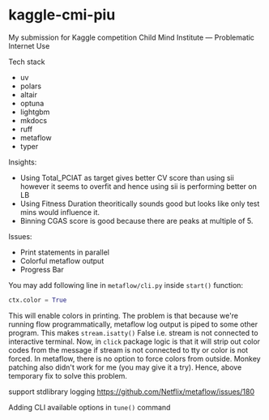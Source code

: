 # kaggle-cmi-piu
My submission for Kaggle competition Child Mind Institute — Problematic Internet Use

Tech stack
- uv
- polars
- altair
- optuna
- lightgbm
- mkdocs
- ruff
- metaflow
- typer

Insights:
- Using Total_PCIAT as target gives better CV score than using sii however it seems to overfit and hence using sii is performing better on LB
- Using Fitness Duration theoritically sounds good but looks like only test mins would influence it.
- Binning CGAS score is good because there are peaks at multiple of 5.


Issues:
- Print statements in parallel
- Colorful metaflow output
- Progress Bar


You may add following line in `metaflow/cli.py` inside `start()` function:
```py
ctx.color = True
```

This will enable colors in printing. The problem is that because we're running flow programmatically, metaflow log output is piped to some other program. This makes `stream.isatty()` False i.e. stream is not connected to interactive terminal. Now, in `click` package logic is that it will strip out color codes from the message if stream is not connected to tty or color is not forced. In metaflow, there is no option to force colors from outside. Monkey patching also didn't work for me (you may give it a try). Hence, above temporary fix to solve this problem.


support stdlibrary logging https://github.com/Netflix/metaflow/issues/180

Adding CLI available options in `tune()` command
